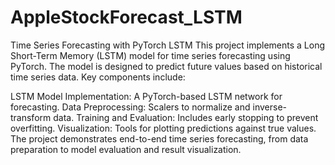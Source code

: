 # AppleStockForecast_LSTM

Time Series Forecasting with PyTorch LSTM
This project implements a Long Short-Term Memory (LSTM) model for time series forecasting using PyTorch. The model is designed to predict future values based on historical time series data. Key components include:

LSTM Model Implementation: A PyTorch-based LSTM network for forecasting.
Data Preprocessing: Scalers to normalize and inverse-transform data.
Training and Evaluation: Includes early stopping to prevent overfitting.
Visualization: Tools for plotting predictions against true values.
The project demonstrates end-to-end time series forecasting, from data preparation to model evaluation and result visualization.
